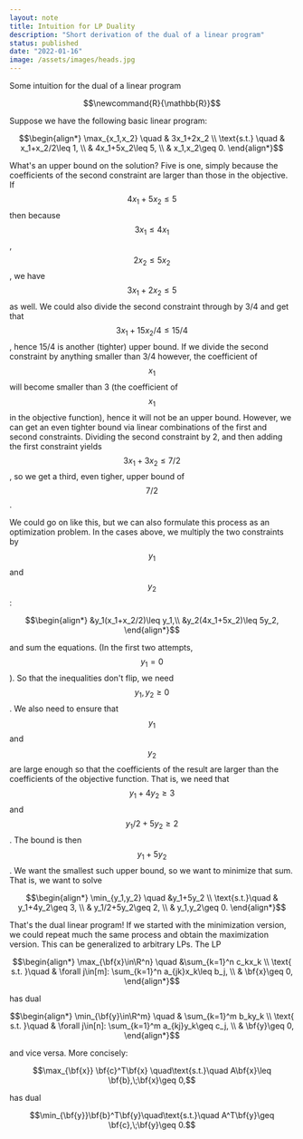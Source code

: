 ```yaml
---
layout: note
title: Intuition for LP Duality
description: "Short derivation of the dual of a linear program" 
status: published
date: "2022-01-16"
image: /assets/images/heads.jpg
---
```


<p class='title'>Some intuition for the dual of a linear program</p>

$$\newcommand{R}{\mathbb{R}}$$

Suppose we have the following basic linear program: 

$$\begin{align*}
\max_{x_1,x_2} \quad &  3x_1+2x_2 \\
 \text{s.t.} \quad & x_1+x_2/2\leq 1, \\
 & 4x_1+5x_2\leq 5, \\ 
 & x_1,x_2\geq 0.
\end{align*}$$

What's an upper bound on the solution? Five is one, simply because the coefficients of the second constraint are larger than those in the objective. If $$4x_1+5x_2\leq 5$$ then because $$3x_1\leq 4x_1$$, $$2x_2\leq 5x_2$$, we have $$3x_1+2x_2\leq 5$$ as well. We could also divide the second constraint through by 3/4 and get that $$3x_1+15x_2/4\leq 15/4$$, hence 15/4 is another (tighter) upper bound. If we divide the second constraint by anything smaller than 3/4 however, the coefficient of $$x_1$$ will become smaller than 3 (the coefficient of $$x_1$$ in the objective function), hence it will not be an upper bound. However, we can get an even tighter bound via linear combinations of the first and second constraints. Dividing the second constraint by 2, and then adding the first constraint yields $$3x_1+3x_2\leq 7/2$$, so we get a third, even tigher, upper bound of $$7/2$$. 

We could go on like this, but we can also formulate this process as an optimization problem. In the cases above, we multiply the two constraints by $$y_1$$ and $$y_2$$: 

$$\begin{align*}
&y_1(x_1+x_2/2)\leq y_1,\\
&y_2(4x_1+5x_2)\leq 5y_2,
\end{align*}$$

and sum the equations. (In the first two attempts, $$y_1=0$$). So that the inequalities don't flip, we need $$y_1,y_2\geq 0$$. We also need to ensure that $$y_1$$ and $$y_2$$ are large enough so that the coefficients of the result are larger than the coefficients of the objective function. That is, we need that $$y_1+4y_2\geq 3$$ and $$y_1/2+5y_2\geq 2$$. The bound is then $$y_1+5y_2$$. We want the smallest such upper bound, so we want to minimize that sum. That is, we want to solve

$$\begin{align*}
\min_{y_1,y_2} \quad &y_1+5y_2 \\
\text{s.t.}\quad & y_1+4y_2\geq 3, \\ 
& y_1/2+5y_2\geq 2, \\
& y_1,y_2\geq 0.
\end{align*}$$

That's the dual linear program! If we started with the minimization version, we could repeat much the same process and obtain the maximization version. This can be generalized to arbitrary LPs. The LP

$$\begin{align*}
\max_{\bf{x}\in\R^n} \quad &\sum_{k=1}^n c_kx_k \\ 
\text{ s.t. }\quad & \forall j\in[m]: \sum_{k=1}^n a_{jk}x_k\leq b_j, \\
& \bf{x}\geq 0,
\end{align*}$$

has dual

$$\begin{align*}
\min_{\bf{y}\in\R^m} \quad & \sum_{k=1}^m b_ky_k \\
\text{ s.t. }\quad & \forall j\in[n]: \sum_{k=1}^m a_{kj}y_k\geq c_j, \\
& \bf{y}\geq 0,
\end{align*}$$

and vice versa. More concisely: 

$$\max_{\bf{x}} \bf{c}^T\bf{x} \quad\text{s.t.}\quad A\bf{x}\leq \bf{b},\;\bf{x}\geq 0,$$

has dual 

$$\min_{\bf{y}}\bf{b}^T\bf{y}\quad\text{s.t.}\quad A^T\bf{y}\geq \bf{c},\;\bf{y}\geq 0.$$
